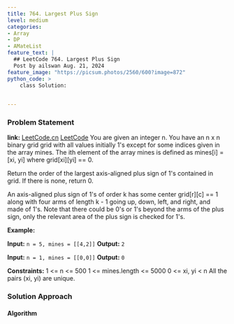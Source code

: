 ```yaml
---
title: 764. Largest Plus Sign
level: medium
categories:
- Array
- DP
- AMateList
feature_text: |
  ## LeetCode 764. Largest Plus Sign
  Post by ailswan Aug. 21, 2024
feature_image: "https://picsum.photos/2560/600?image=872"
python_code: >
    class Solution:
   

---
```


### Problem Statement
**link:**
[LeetCode.cn](https://leetcode.cn/problems/largest-plus-sign/)
[LeetCode](https://leetcode.com/largest-plus-sign/)
You are given an integer n. You have an n x n binary grid grid with all values initially 1's except for some indices given in the array mines. The ith element of the array mines is defined as mines[i] = [xi, yi] where grid[xi][yi] == 0.

Return the order of the largest axis-aligned plus sign of 1's contained in grid. If there is none, return 0.

An axis-aligned plus sign of 1's of order k has some center grid[r][c] == 1 along with four arms of length k - 1 going up, down, left, and right, and made of 1's. Note that there could be 0's or 1's beyond the arms of the plus sign, only the relevant area of the plus sign is checked for 1's.

**Example:**

**Input:** `n = 5, mines = [[4,2]]`
**Output:** `2`

**Input:** `n = 1, mines = [[0,0]]`
**Output:** `0`

**Constraints:**
1 <= n <= 500
1 <= mines.length <= 5000
0 <= xi, yi < n
All the pairs (xi, yi) are unique.

### Solution Approach
 
#### Algorithm
 
